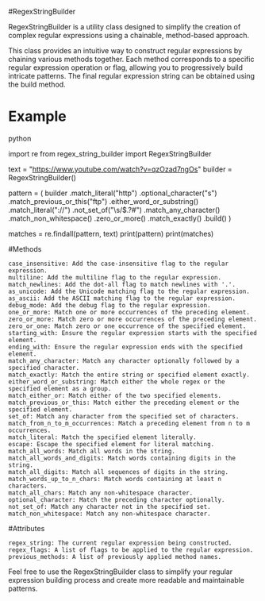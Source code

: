 #RegexStringBuilder

RegexStringBuilder is a utility class designed to simplify the creation of complex regular expressions using a chainable, method-based approach.

This class provides an intuitive way to construct regular expressions by chaining various methods together. Each method corresponds to a specific regular expression operation or flag, allowing you to progressively build intricate patterns. The final regular expression string can be obtained using the build method.
# Example

python

import re
from regex_string_builder import RegexStringBuilder

text = "https://www.youtube.com/watch?v=qzOzad7ngOs"
builder = RegexStringBuilder()

pattern = (
    builder
    .match_literal("http")
    .optional_character("s")
    .match_previous_or_this("ftp")
    .either_word_or_substring()
    .match_literal("://")
    .not_set_of("\s/$.?#")
    .match_any_character()
    .match_non_whitespace()
    .zero_or_more()
    .match_exactly()
    .build()
)

matches = re.findall(pattern, text)
print(pattern)
print(matches)

#Methods

    case_insensitive: Add the case-insensitive flag to the regular expression.
    multiline: Add the multiline flag to the regular expression.
    match_newlines: Add the dot-all flag to match newlines with '.'.
    as_unicode: Add the Unicode matching flag to the regular expression.
    as_ascii: Add the ASCII matching flag to the regular expression.
    debug_mode: Add the debug flag to the regular expression.
    one_or_more: Match one or more occurrences of the preceding element.
    zero_or_more: Match zero or more occurrences of the preceding element.
    zero_or_one: Match zero or one occurrence of the specified element.
    starting_with: Ensure the regular expression starts with the specified element.
    ending_with: Ensure the regular expression ends with the specified element.
    match_any_character: Match any character optionally followed by a specified character.
    match_exactly: Match the entire string or specified element exactly.
    either_word_or_substring: Match either the whole regex or the specified element as a group.
    match_either_or: Match either of the two specified elements.
    match_previous_or_this: Match either the preceding element or the specified element.
    set_of: Match any character from the specified set of characters.
    match_from_n_to_m_occurrences: Match a preceding element from n to m occurrences.
    match_literal: Match the specified element literally.
    escape: Escape the specified element for literal matching.
    match_all_words: Match all words in the string.
    match_all_words_and_digits: Match words containing digits in the string.
    match_all_digits: Match all sequences of digits in the string.
    match_words_up_to_n_chars: Match words containing at least n characters.
    match_all_chars: Match any non-whitespace character.
    optional_character: Match the preceding character optionally.
    not_set_of: Match any character not in the specified set.
    match_non_whitespace: Match any non-whitespace character.

#Attributes

    regex_string: The current regular expression being constructed.
    regex_flags: A list of flags to be applied to the regular expression.
    previous_methods: A list of previously applied method names.

Feel free to use the RegexStringBuilder class to simplify your regular expression building process and create more readable and maintainable patterns.